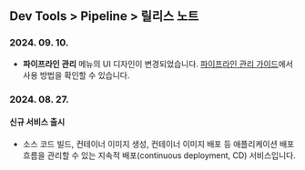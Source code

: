 ## Dev Tools > Pipeline > 릴리스 노트

### 2024. 09. 10.
* **파이프라인 관리** 메뉴의 UI 디자인이 변경되었습니다. [파이프라인 관리 가이드](/Dev%20Tools/Pipeline/ko/pipeline-management-gov/)에서 사용 방법을 확인할 수 있습니다.

### 2024. 08. 27.

#### 신규 서비스 출시
* 소스 코드 빌드, 컨테이너 이미지 생성, 컨테이너 이미지 배포 등 애플리케이션 배포 흐름을 관리할 수 있는 지속적 배포(continuous deployment, CD) 서비스입니다.
